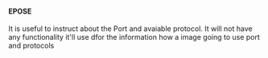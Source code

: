 #### EPOSE ####

It is useful to instruct about the Port and avaiable protocol.
It will not have any functionality it'll use dfor the information how a image going to use port and protocols